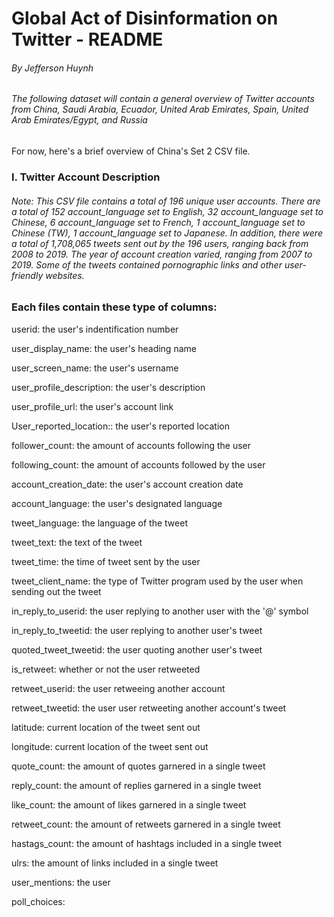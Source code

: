 #  Global Act of Disinformation on Twitter - README
###### By Jefferson Huynh

###### The following dataset will contain a general overview of Twitter accounts from China, Saudi Arabia, Ecuador, United Arab Emirates, Spain, United Arab Emirates/Egypt, and Russia

For now, here's a brief overview of China's Set 2 CSV file.


### I. Twitter Account  Description

###### Note: This CSV file contains a total of 196 unique user accounts. There are a total of 152 account_language set to English, 32 account_language set to Chinese, 6 account_language set to French, 1 account_language set to Chinese (TW), 1 account_language set to Japanese. In addition, there were a total of  1,708,065 tweets sent out by the 196 users, ranging back from 2008 to 2019. The year of account creation varied, ranging from 2007 to 2019. Some of the tweets contained pornographic links and other user-friendly websites. 



### Each files contain these type of columns:
userid: the user's indentification number

user_display_name: the user's heading name

user_screen_name: the user's username

user_profile_description: the user's description

user_profile_url: the user's account link

User_reported_location:: the user's reported location

follower_count: the amount of accounts following the user

following_count: the amount of accounts followed by the user

account_creation_date: the user's account creation date

account_language: the user's designated language

tweet_language: the language of the tweet

tweet_text: the text of the tweet

tweet_time: the time of tweet sent by the user

tweet_client_name: the type of Twitter program used by the user when sending out the tweet

in_reply_to_userid: the user replying to another user with the '@' symbol

in_reply_to_tweetid: the user replying to another user's tweet

quoted_tweet_tweetid: the user quoting another user's tweet

is_retweet: whether or not the user retweeted

retweet_userid: the user retweeing another account

retweet_tweetid: the user user retweeting another account's tweet

latitude: current location of the tweet sent out

longitude: current location of the tweet sent out

quote_count: the amount of quotes garnered in a single tweet

reply_count: the amount of replies garnered in a single tweet

like_count: the amount of likes garnered in a single tweet

retweet_count: the amount of retweets garnered in a single tweet

hastags_count: the amount of hashtags included in a single tweet

ulrs: the amount of links included in a single tweet

user_mentions: the user 

poll_choices:

